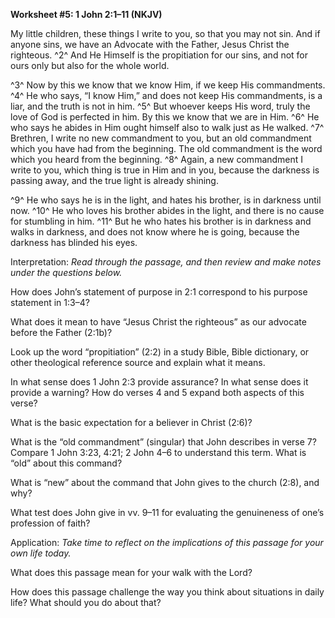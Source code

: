 **Worksheet \#5: 1 John 2:1–11 (NKJV)**

My little children, these things I write to you, so that you may not sin. And if anyone sins, we have an Advocate with the Father, Jesus Christ the righteous. ^2^ And He Himself is the propitiation for our sins, and not for ours only but also for the whole world.

^3^ Now by this we know that we know Him, if we keep His commandments. ^4^ He who says, “I know Him,” and does not keep His commandments, is a liar, and the truth is not in him. ^5^ But whoever keeps His word, truly the love of God is perfected in him. By this we know that we are in Him. ^6^ He who says he abides in Him ought himself also to walk just as He walked. ^7^ Brethren, I write no new commandment to you, but an old commandment which you have had from the beginning. The old commandment is the word which you heard from the beginning. ^8^ Again, a new commandment I write to you, which thing is true in Him and in you, because the darkness is passing away, and the true light is already shining.

^9^ He who says he is in the light, and hates his brother, is in darkness until now. ^10^ He who loves his brother abides in the light, and there is no cause for stumbling in him. ^11^ But he who hates his brother is in darkness and walks in darkness, and does not know where he is going, because the darkness has blinded his eyes.

Interpretation: *Read through the passage, and then review and make notes under the questions below.*

How does John’s statement of purpose in 2:1 correspond to his purpose statement in 1:3–4?

What does it mean to have “Jesus Christ the righteous” as our advocate before the Father (2:1b)?

Look up the word “propitiation” (2:2) in a study Bible, Bible dictionary, or other theological reference source and explain what it means.

In what sense does 1 John 2:3 provide assurance? In what sense does it provide a warning? How do verses 4 and 5 expand both aspects of this verse?

What is the basic expectation for a believer in Christ (2:6)?

What is the “old commandment” (singular) that John describes in verse 7? Compare 1 John 3:23, 4:21; 2 John 4–6 to understand this term. What is “old” about this command?

What is “new” about the command that John gives to the church (2:8), and why?

What test does John give in vv. 9–11 for evaluating the genuineness of one’s profession of faith?

Application: *Take time to reflect on the implications of this passage for your own life today.*

What does this passage mean for your walk with the Lord?

How does this passage challenge the way you think about situations in daily life? What should you do about that?
